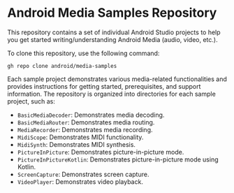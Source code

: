 Android Media Samples Repository
================================

This repository contains a set of individual Android Studio projects to help you get
started writing/understanding Android Media (audio, video, etc.).

To clone this repository, use the following command:
```
gh repo clone android/media-samples
```

Each sample project demonstrates various media-related functionalities and provides instructions for getting started, prerequisites, and support information. The repository is organized into directories for each sample project, such as:

- `BasicMediaDecoder`: Demonstrates media decoding.
- `BasicMediaRouter`: Demonstrates media routing.
- `MediaRecorder`: Demonstrates media recording.
- `MidiScope`: Demonstrates MIDI functionality.
- `MidiSynth`: Demonstrates MIDI synthesis.
- `PictureInPicture`: Demonstrates picture-in-picture mode.
- `PictureInPictureKotlin`: Demonstrates picture-in-picture mode using Kotlin.
- `ScreenCapture`: Demonstrates screen capture.
- `VideoPlayer`: Demonstrates video playback.
